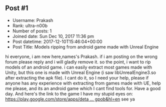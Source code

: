 ## Post #1
- Username: Prakash
- Rank: ultra-n00b
- Number of posts: 1
- Joined date: Sun Dec 10, 2017 11:36 pm
- Post datetime: 2017-12-10T15:46:04+00:00
- Post Title: Models ripping from android game made with Unreal Engine

hi everyone, i am new here,names's Prakash. if i am posting on the wrong forum please reply and i will gladly remove it. so the point, i want to rip models of an android game. i can easily extract most games made with Unity, but this one is made with Unreal Engine (i saw libUnrealEngine3.so after extracting the apk file). I cant do it, so I need your help, please if anyone has any experience with extracting from games made with UE, help me please, and its an android game which I cant find tools for. Have a good day.
And here's the link to the game I have my stupid eyes on:
[https://play.google.com/store/apps/deta ... gpob&hl=en](https://play.google.com/store/apps/details?id=com.lilithgame.jijiagpob&hl=en)
see ya
